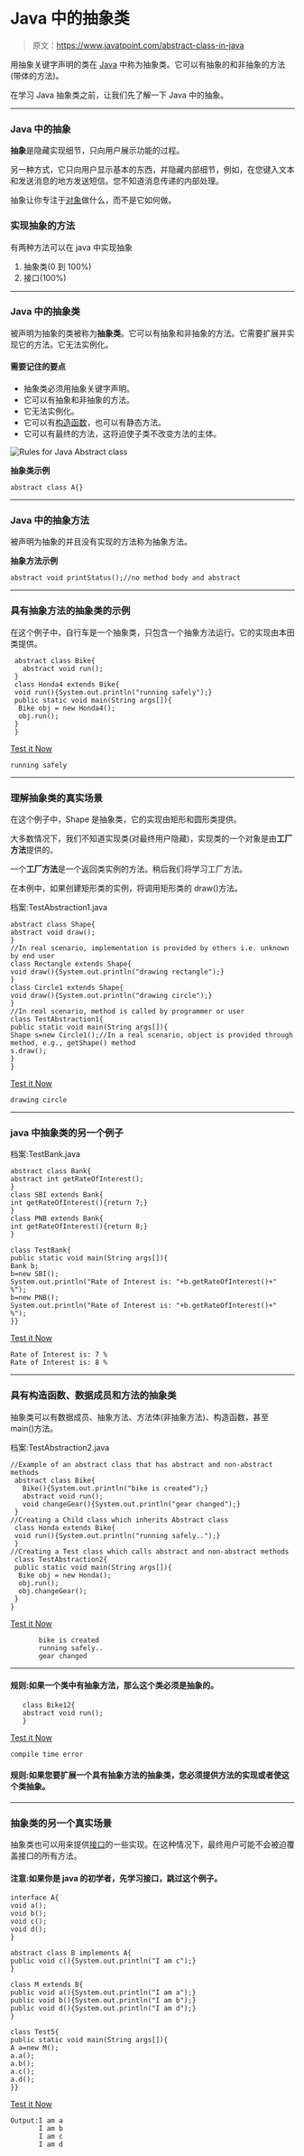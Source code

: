 # Java 中的抽象类

> 原文：<https://www.javatpoint.com/abstract-class-in-java>

用抽象关键字声明的类在 [Java](java-tutorial) 中称为抽象类。它可以有抽象的和非抽象的方法(带体的方法)。

在学习 Java 抽象类之前，让我们先了解一下 Java 中的抽象。

* * *

### Java 中的抽象

**抽象**是隐藏实现细节，只向用户展示功能的过程。

另一种方式，它只向用户显示基本的东西，并隐藏内部细节，例如，在您键入文本和发送消息的地方发送短信。您不知道消息传递的内部处理。

抽象让你专注于[对象](object-and-class-in-java)做什么，而不是它如何做。

### 实现抽象的方法

有两种方法可以在 java 中实现抽象

1.  抽象类(0 到 100%)
2.  接口(100%)

* * *

### Java 中的抽象类

被声明为抽象的类被称为**抽象类**。它可以有抽象和非抽象的方法。它需要扩展并实现它的方法。它无法实例化。

#### 需要记住的要点

*   抽象类必须用抽象关键字声明。
*   它可以有抽象和非抽象的方法。
*   它无法实例化。
*   它可以有[构造函数](java-constructor)，也可以有静态方法。
*   它可以有最终的方法，这将迫使子类不改变方法的主体。

![Rules for Java Abstract class](../img/50671496f972893af43adc6e69d2f809.png)

**抽象类示例**

```
abstract class A{}

```

* * *

### Java 中的抽象方法

被声明为抽象的并且没有实现的方法称为抽象方法。

**抽象方法示例**

```
abstract void printStatus();//no method body and abstract

```

* * *

### 具有抽象方法的抽象类的示例

在这个例子中，自行车是一个抽象类，只包含一个抽象方法运行。它的实现由本田类提供。

```
 abstract class Bike{
   abstract void run();
 }
 class Honda4 extends Bike{
 void run(){System.out.println("running safely");}
 public static void main(String args[]){
  Bike obj = new Honda4();
  obj.run();
 }
 }

```

[Test it Now](https://www.javatpoint.com/opr/test.jsp?filename=Honda4)

```
running safely

```

* * *

### 理解抽象类的真实场景

在这个例子中，Shape 是抽象类，它的实现由矩形和圆形类提供。

大多数情况下，我们不知道实现类(对最终用户隐藏)，实现类的一个对象是由**工厂方法**提供的。

一个**工厂方法**是一个返回类实例的方法。稍后我们将学习工厂方法。

在本例中，如果创建矩形类的实例，将调用矩形类的 draw()方法。

档案:TestAbstraction1.java

```
abstract class Shape{
abstract void draw();
}
//In real scenario, implementation is provided by others i.e. unknown by end user
class Rectangle extends Shape{
void draw(){System.out.println("drawing rectangle");}
}
class Circle1 extends Shape{
void draw(){System.out.println("drawing circle");}
}
//In real scenario, method is called by programmer or user
class TestAbstraction1{
public static void main(String args[]){
Shape s=new Circle1();//In a real scenario, object is provided through method, e.g., getShape() method
s.draw();
}
}

```

[Test it Now](https://www.javatpoint.com/opr/test.jsp?filename=TestAbstraction1)

```
drawing circle

```

* * *

### java 中抽象类的另一个例子

档案:TestBank.java

```
abstract class Bank{  
abstract int getRateOfInterest();  
}  
class SBI extends Bank{  
int getRateOfInterest(){return 7;}  
}  
class PNB extends Bank{  
int getRateOfInterest(){return 8;}  
}  

class TestBank{  
public static void main(String args[]){  
Bank b;
b=new SBI();
System.out.println("Rate of Interest is: "+b.getRateOfInterest()+" %");  
b=new PNB();
System.out.println("Rate of Interest is: "+b.getRateOfInterest()+" %");  
}}  

```

[Test it Now](https://www.javatpoint.com/opr/test.jsp?filename=TestBank)

```
Rate of Interest is: 7 %
Rate of Interest is: 8 %

```

* * *

### 具有构造函数、数据成员和方法的抽象类

抽象类可以有数据成员、抽象方法、方法体(非抽象方法)、构造函数，甚至 main()方法。

档案:TestAbstraction2.java

```
//Example of an abstract class that has abstract and non-abstract methods
 abstract class Bike{
   Bike(){System.out.println("bike is created");}
   abstract void run();
   void changeGear(){System.out.println("gear changed");}
 }
//Creating a Child class which inherits Abstract class
 class Honda extends Bike{
 void run(){System.out.println("running safely..");}
 }
//Creating a Test class which calls abstract and non-abstract methods
 class TestAbstraction2{
 public static void main(String args[]){
  Bike obj = new Honda();
  obj.run();
  obj.changeGear();
 }
}

```

[Test it Now](https://www.javatpoint.com/opr/test.jsp?filename=TestAbstraction2)

```
       bike is created
       running safely..
       gear changed

```

* * *

#### 规则:如果一个类中有抽象方法，那么这个类必须是抽象的。

```
   class Bike12{
   abstract void run();
   }

```

[Test it Now](https://www.javatpoint.com/opr/test.jsp?filename=Bike12)

```
compile time error

```

#### 规则:如果您要扩展一个具有抽象方法的抽象类，您必须提供方法的实现或者使这个类抽象。

* * *

### 抽象类的另一个真实场景

抽象类也可以用来提供[接口](interface-in-java)的一些实现。在这种情况下，最终用户可能不会被迫覆盖接口的所有方法。

#### 注意:如果你是 java 的初学者，先学习接口，跳过这个例子。

```
interface A{
void a();
void b();
void c();
void d();
}

abstract class B implements A{
public void c(){System.out.println("I am c");}
}

class M extends B{
public void a(){System.out.println("I am a");}
public void b(){System.out.println("I am b");}
public void d(){System.out.println("I am d");}
}

class Test5{
public static void main(String args[]){
A a=new M();
a.a();
a.b();
a.c();
a.d();
}}

```

[Test it Now](https://www.javatpoint.com/opr/test.jsp?filename=Test5)

```
Output:I am a
       I am b
       I am c
       I am d

```